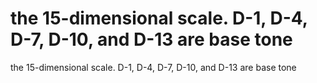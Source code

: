 # the 15-dimensional scale. D-1, D-4, D-7, D-10, and D-13 are base tone

the 15-dimensional scale. D-1, D-4, D-7, D-10, and D-13 are base tone